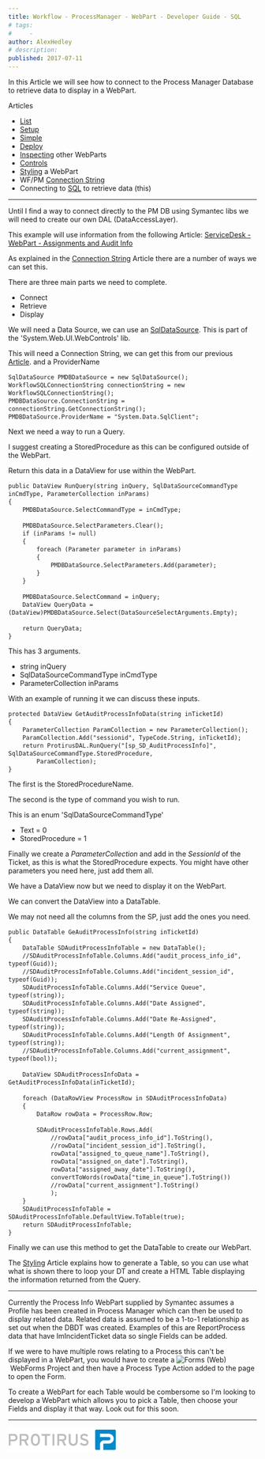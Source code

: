 ```yaml
---
title: Workflow - ProcessManager - WebPart - Developer Guide - SQL
# tags:
#     - 
author: AlexHedley
# description: 
published: 2017-07-11
---
```


In this Article we will see how to connect to the Process Manager Database to retrieve data to display in a WebPart.
  
Articles
  
- [List](https://community.broadcom.com/symantecenterprise/viewdocument?DocumentKey=aa0478d7-5f5a-4be4-8369-4c74f963deeb&amp;CommunityKey=04ead5e9-3643-4118-b853-afa5a58710c6&amp;tab=librarydocuments)
- [Setup](https://community.broadcom.com/symantecenterprise/viewdocument?DocumentKey=36a9f5ee-ab0b-42e7-a75e-590ba4f256ec&amp;CommunityKey=04ead5e9-3643-4118-b853-afa5a58710c6&amp;tab=librarydocuments)
- [Simple](https://community.broadcom.com/symantecenterprise/viewdocument?DocumentKey=a3b54e8a-7492-4397-8512-8828defe25a7&amp;CommunityKey=04ead5e9-3643-4118-b853-afa5a58710c6&amp;tab=librarydocuments)
- [Deploy](https://community.broadcom.com/symantecenterprise/viewdocument?DocumentKey=74973282-5d27-4b12-a0d3-9ad29d38a2ce&amp;CommunityKey=a067504a-9710-492c-bbef-18d2ed6b44af&amp;tab=librarydocuments)
- [Inspecting](https://community.broadcom.com/symantecenterprise/viewdocument?DocumentKey=c1b3103c-afad-45f8-9f17-244fff752121&amp;CommunityKey=04ead5e9-3643-4118-b853-afa5a58710c6&amp;tab=librarydocuments) other WebParts
- [Controls](https://community.broadcom.com/symantecenterprise/viewdocument?DocumentKey=c20f9b40-20f8-4693-937a-7ca431c4d7ce&amp;CommunityKey=04ead5e9-3643-4118-b853-afa5a58710c6&amp;tab=librarydocuments)
- [Styling](https://community.broadcom.com/symantecenterprise/viewdocument?DocumentKey=ef6ee8c6-01c1-4ff5-ac42-5df52d46df04&amp;CommunityKey=04ead5e9-3643-4118-b853-afa5a58710c6&amp;tab=librarydocuments) a WebPart
- WF/PM [Connection String](https://community.broadcom.com/symantecenterprise/viewdocument?DocumentKey=849d26ef-084e-426b-a064-fbb86730e6b8&amp;CommunityKey=04ead5e9-3643-4118-b853-afa5a58710c6&amp;tab=librarydocuments)
- Connecting to [SQL](https://community.broadcom.com/symantecenterprise/viewdocument?DocumentKey=77434eb5-7ee1-4bb4-bef1-ef566cce61fb&amp;CommunityKey=04ead5e9-3643-4118-b853-afa5a58710c6&amp;tab=librarydocuments) to retrieve data (this)

- - -
  
Until I find a way to connect directly to the PM DB using Symantec libs we will need to create our own DAL (DataAccessLayer).
  
This example will use information from the following Article: [ServiceDesk - WebPart - Assignments and Audit Info](https://community.broadcom.com/symantecenterprise/viewdocument?DocumentKey=fc22d82f-994d-4b69-b692-e8cc63684308&amp;CommunityKey=04ead5e9-3643-4118-b853-afa5a58710c6&amp;tab=librarydocuments)
  
As explained in the [Connection String](https://community.broadcom.com/symantecenterprise/viewdocument?DocumentKey=849d26ef-084e-426b-a064-fbb86730e6b8&amp;CommunityKey=04ead5e9-3643-4118-b853-afa5a58710c6&amp;tab=librarydocuments) Article there are a number of ways we can set this.
  
There are three main parts we need to complete.

- Connect
- Retrieve
- Display

We will need a Data Source, we can use an [SqlDataSource](https://msdn.microsoft.com/en-us/library/system.web.ui.webcontrols.sqldatasource%28v=vs.110%29.aspx). This is part of the 'System.Web.UI.WebControls' lib.
  
This will need a Connection String, we can get this from our previous [Article](https://community.broadcom.com/symantecenterprise/viewdocument?DocumentKey=849d26ef-084e-426b-a064-fbb86730e6b8&amp;CommunityKey=04ead5e9-3643-4118-b853-afa5a58710c6&amp;tab=librarydocuments). and a ProviderName

    SqlDataSource PMDBDataSource = new SqlDataSource();
    WorkflowSQLConnectionString connectionString = new WorkflowSQLConnectionString();
    PMDBDataSource.ConnectionString = connectionString.GetConnectionString();
    PMDBDataSource.ProviderName = "System.Data.SqlClient";

Next we need a way to run a Query.
  
I suggest creating a StoredProcedure as this can be configured outside of the WebPart.
  
Return this data in a DataView for use within the WebPart.

    public DataView RunQuery(string inQuery, SqlDataSourceCommandType inCmdType, ParameterCollection inParams)
    {
        PMDBDataSource.SelectCommandType = inCmdType;
    
        PMDBDataSource.SelectParameters.Clear();
        if (inParams != null)
        {
            foreach (Parameter parameter in inParams)
            {
                PMDBDataSource.SelectParameters.Add(parameter);
            }
        }
    
        PMDBDataSource.SelectCommand = inQuery;
        DataView QueryData = (DataView)PMDBDataSource.Select(DataSourceSelectArguments.Empty);
        
        return QueryData;
    }

This has 3 arguments.

- string inQuery
- SqlDataSourceCommandType inCmdType
- ParameterCollection inParams

With an example of running it we can discuss these inputs.

    protected DataView GetAuditProcessInfoData(string inTicketId)
    {
        ParameterCollection ParamCollection = new ParameterCollection();
        ParamCollection.Add("sessionid", TypeCode.String, inTicketId);
        return ProtirusDAL.RunQuery("[sp_SD_AuditProcessInfo]", SqlDataSourceCommandType.StoredProcedure,
            ParamCollection);
    }

The first is the StoredProcedureName.
  
The second is the type of command you wish to run.
  
This is an enum 'SqlDataSourceCommandType'

- Text = 0
- StoredProcedure = 1

Finally we create a *ParameterCollection* and add in the *SessionId* of the Ticket, as this is what the StoredProcedure expects. You might have other parameters you need here, just add them all.
  
We have a DataView now but we need to display it on the WebPart.
  
We can convert the DataView into a DataTable.
  
We may not need all the columns from the SP, just add the ones you need.

    public DataTable GeAuditProcessInfo(string inTicketId)
    {
        DataTable SDAuditProcessInfoTable = new DataTable();
        //SDAuditProcessInfoTable.Columns.Add("audit_process_info_id", typeof(Guid));
        //SDAuditProcessInfoTable.Columns.Add("incident_session_id", typeof(Guid));
        SDAuditProcessInfoTable.Columns.Add("Service Queue", typeof(string));
        SDAuditProcessInfoTable.Columns.Add("Date Assigned", typeof(string));
        SDAuditProcessInfoTable.Columns.Add("Date Re-Assigned", typeof(string));
        SDAuditProcessInfoTable.Columns.Add("Length Of Assignment", typeof(string));
        //SDAuditProcessInfoTable.Columns.Add("current_assignment", typeof(bool));
    
        DataView SDAuditProcessInfoData = GetAuditProcessInfoData(inTicketId);
    
        foreach (DataRowView ProcessRow in SDAuditProcessInfoData)
        {
            DataRow rowData = ProcessRow.Row;
            
            SDAuditProcessInfoTable.Rows.Add(
                //rowData["audit_process_info_id"].ToString(),
                //rowData["incident_session_id"].ToString(),
                rowData["assigned_to_queue_name"].ToString(),
                rowData["assigned_on_date"].ToString(),
                rowData["assigned_away_date"].ToString(),
                convertToWords(rowData["time_in_queue"].ToString())
                //rowData["current_assignment"].ToString()
                );
        }
        SDAuditProcessInfoTable = SDAuditProcessInfoTable.DefaultView.ToTable(true);
        return SDAuditProcessInfoTable;
    }

Finally we can use this method to get the DataTable to create our WebPart.
  
The [Styling](https://community.broadcom.com/symantecenterprise/viewdocument?DocumentKey=ef6ee8c6-01c1-4ff5-ac42-5df52d46df04&amp;CommunityKey=04ead5e9-3643-4118-b853-afa5a58710c6&amp;tab=librarydocuments) Article explains how to generate a Table, so you can use what what is shown there to loop your DT and create a HTML Table displaying the information returned from the Query.
  
---
  
Currently the Process Info WebPart supplied by Symantec assumes a Profile has been created in Process Manager which can then be used to display related data. Related data is assumed to be a 1-to-1 relationship as set out when the DBDT was created. Examples of this are ReportProcess data that have ImIncidentTicket data so single Fields can be added.
  
If we were to have multiple rows relating to a Process this can't be displayed in a WebPart, you would have to create a ![Forms (Web)](images\FormsWeb.png) WebForms Project and then have a Process Type Action added to the page to open the Form.
  
To create a WebPart for each Table would be combersome so I'm looking to develop a WebPart which allows you to pick a Table, then choose your Fields and display it that way. Look out for this soon.
  
- - -
  
[![Protirus](images\Protirus.png)](https://www.protirus.com/)
